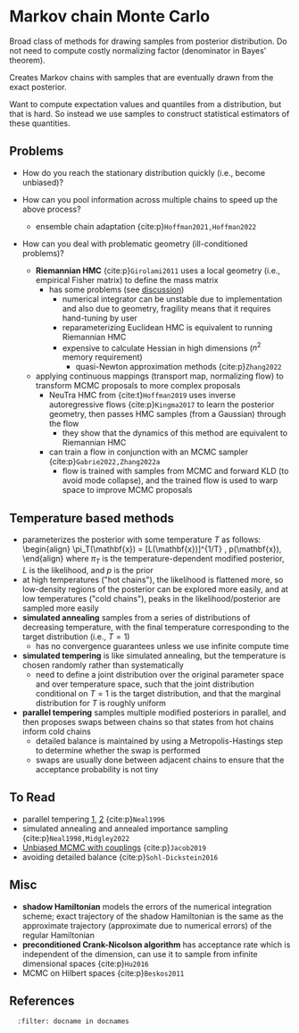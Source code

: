 # Markov chain Monte Carlo

Broad class of methods for drawing samples from posterior distribution. Do not need to compute costly normalizing factor (denominator in Bayes' theorem).

Creates Markov chains with samples that are eventually drawn from the exact posterior.

Want to compute expectation values and quantiles from a distribution, but that is hard. So instead we use samples to construct statistical estimators of these quantities.

## Problems

- How do you reach the stationary distribution quickly (i.e., become unbiased)?
- How can you pool information across multiple chains to speed up the above process?
  - ensemble chain adaptation {cite:p}`Hoffman2021,Hoffman2022`
- How can you deal with problematic geometry (ill-conditioned problems)?

  - **Riemannian HMC** {cite:p}`Girolami2011` uses a local geometry (i.e., empirical Fisher matrix) to define the mass matrix
    - has some problems (see [discussion](https://discourse.mc-stan.org/t/riemann-manifold-hmc-in-stan/19466/5))
      - numerical integrator can be unstable due to implementation and also due to geometry, fragility means that it requires hand-tuning by user
      - reparameterizing Euclidean HMC is equivalent to running Riemannian HMC
      - expensive to calculate Hessian in high dimensions ($n^2$ memory requirement)
        - quasi-Newton approximation methods {cite:p}`Zhang2022`
  - applying continuous mappings (transport map, normalizing flow) to transform MCMC proposals to more complex proposals
    - NeuTra HMC from {cite:t}`Hoffman2019` uses inverse autoregressive flows {cite:p}`Kingma2017` to learn the posterior geometry, then passes HMC samples (from a Gaussian) through the flow
      - they show that the dynamics of this method are equivalent to Riemannian HMC
    - can train a flow in conjunction with an MCMC sampler {cite:p}`Gabrie2022,Zhang2022a`
      - flow is trained with samples from MCMC and forward KLD (to avoid mode collapse), and the trained flow is used to warp space to improve MCMC proposals

## Temperature based methods

- parameterizes the posterior with some temperature $T$ as follows:
  \begin{align}
  \pi_T(\mathbf{x}) = [L(\mathbf{x})]^{1/T} \, p(\mathbf{x}),
  \end{align}
  where $\pi_T$ is the temperature-dependent modified posterior, $L$ is the likelihood, and $p$ is the prior
- at high temperatures ("hot chains"), the likelihood is flattened more, so low-density regions of the posterior can be explored more easily, and at low temperatures ("cold chains"), peaks in the likelihood/posterior are sampled more easily
- **simulated annealing** samples from a series of distributions of decreasing temperature, with the final temperature corresponding to the target distribution (i.e., $T=1$)
  - has no convergence guarantees unless we use infinite compute time
- **simulated tempering** is like simulated annealing, but the temperature is chosen randomly rather than systematically
  - need to define a joint distribution over the original parameter space and over temperature space, such that the joint distribution conditional on $T=1$ is the target distribution, and that the marginal distribution for $T$ is roughly uniform
- **parallel tempering** samples multiple modified posteriors in parallel, and then proposes swaps between chains so that states from hot chains inform cold chains
  - detailed balance is maintained by using a Metropolis-Hastings step to determine whether the swap is performed
  - swaps are usually done between adjacent chains to ensure that the acceptance probability is not tiny

## To Read

- parallel tempering [1](https://darrenjw.wordpress.com/2013/09/29/parallel-tempering-and-metropolis-coupled-mcmc/), [2](https://emcee.readthedocs.io/en/v2.2.1/user/pt/) {cite:p}`Neal1996`
- simulated annealing and annealed importance sampling {cite:p}`Neal1998,Midgley2022`
- [Unbiased MCMC with couplings](https://darrenjw.wordpress.com/2019/12/12/unbiased-mcmc-with-couplings/) {cite:p}`Jacob2019`
- avoiding detailed balance {cite:p}`Sohl-Dickstein2016`

## Misc

- **shadow Hamiltonian** models the errors of the numerical integration scheme; exact trajectory of the shadow Hamiltonian is the same as the approximate trajectory (approximate due to numerical errors) of the regular Hamiltonian
- **preconditioned Crank-Nicolson algorithm** has acceptance rate which is independent of the dimension, can use it to sample from infinite dimensional spaces {cite:p}`Hu2016`
- MCMC on Hilbert spaces {cite:p}`Beskos2011`

## References

```{bibliography}
  :filter: docname in docnames
```
